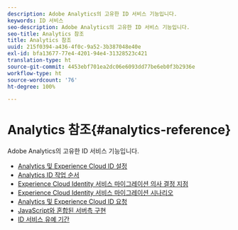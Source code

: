 ```yaml
---
description: Adobe Analytics의 고유한 ID 서비스 기능입니다.
keywords: ID 서비스
seo-description: Adobe Analytics의 고유한 ID 서비스 기능입니다.
seo-title: Analytics 참조
title: Analytics 참조
uuid: 215f0394-a436-4f0c-9a52-3b387048e40e
exl-id: bfa13677-77e4-4201-94e4-31328523c421
translation-type: ht
source-git-commit: 4453ebf701ea2dc06e6093dd77be6eb0f3b2936e
workflow-type: ht
source-wordcount: '76'
ht-degree: 100%

---
```


# Analytics 참조{#analytics-reference}

Adobe Analytics의 고유한 ID 서비스 기능입니다.

+ [Analytics 및 Experience Cloud ID 설정](analytics-ids.md)
+ [Analytics ID 작업 순서](analytics-order-of-operations.md)
+ [Experience Cloud Identity 서비스 마이그레이션 의사 결정 지점](migration-decisions.md)
+ [Experience Cloud Identity 서비스 마이그레이션 시나리오](migration-scenarios.md)
+ [Analytics 및 Experience Cloud ID 요청](legacy-analytics.md)
+ [JavaScript와 혼합된 서버측 구현](server-side.md)
+ [ID 서비스 유예 기간](grace-period.md)
<!--+ [Data Collection CNAMEs and Cross-Domain Tracking](cname.md)-->
